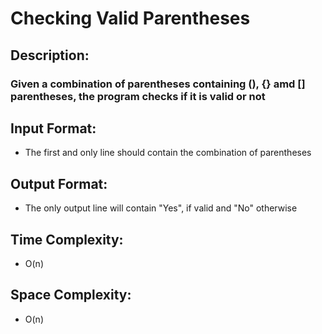 # Checking Valid Parentheses
## Description:
### Given a combination of parentheses containing (), {} amd [] parentheses, the program checks if it is valid or not
## Input Format:
* The first and only line should contain the combination of parentheses
## Output Format:
* The only output line will contain "Yes", if valid and "No" otherwise
## Time Complexity: 
* O(n)
## Space Complexity: 
* O(n)